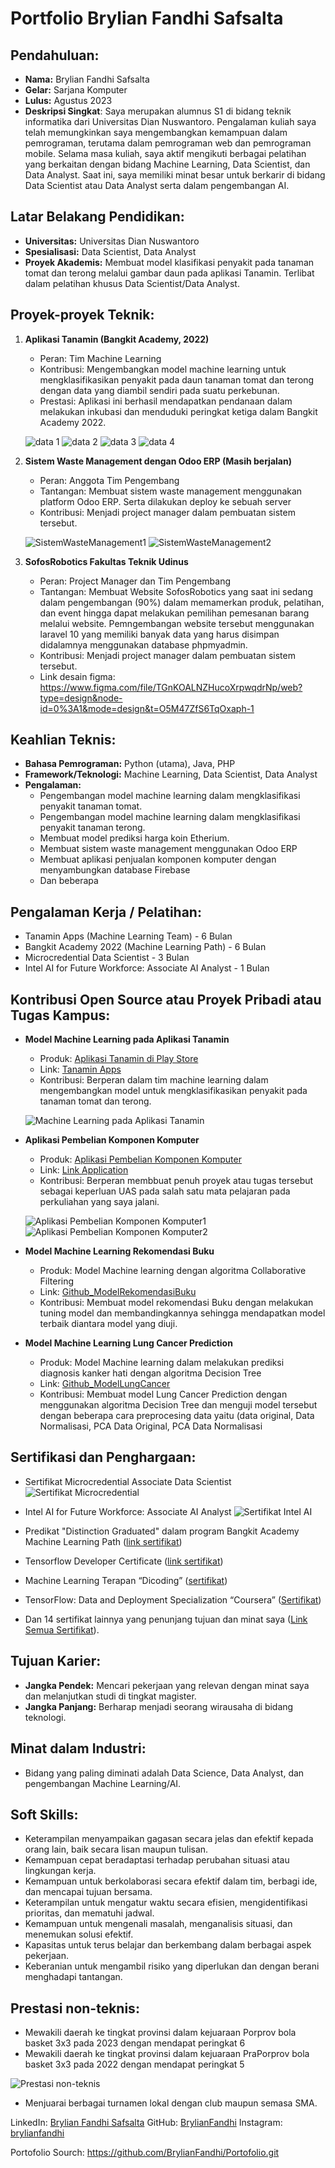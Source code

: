 # Portfolio Brylian Fandhi Safsalta

## Pendahuluan:

- **Nama:** Brylian Fandhi Safsalta
- **Gelar:** Sarjana Komputer
- **Lulus:** Agustus 2023
- **Deskripsi Singkat**: Saya merupakan alumnus S1 di bidang teknik informatika dari Universitas Dian Nuswantoro. Pengalaman kuliah saya telah memungkinkan saya mengembangkan kemampuan dalam pemrograman, terutama dalam pemrograman web dan pemrograman mobile. Selama masa kuliah, saya aktif mengikuti berbagai pelatihan yang berkaitan dengan bidang Machine Learning, Data Scientist, dan Data Analyst. Saat ini, saya memiliki minat besar untuk berkarir di bidang Data Scientist atau Data Analyst serta dalam pengembangan AI.

## Latar Belakang Pendidikan:

- **Universitas:** Universitas Dian Nuswantoro
- **Spesialisasi:** Data Scientist, Data Analyst
- **Proyek Akademis:** Membuat model klasifikasi penyakit pada tanaman tomat dan terong melalui gambar daun pada aplikasi Tanamin. Terlibat dalam pelatihan khusus Data Scientist/Data Analyst.

## Proyek-proyek Teknik:

1. **Aplikasi Tanamin (Bangkit Academy, 2022)**
   - Peran: Tim Machine Learning
   - Kontribusi: Mengembangkan model machine learning untuk mengklasifikasikan penyakit pada daun tanaman tomat dan terong dengan data yang diambil sendiri pada suatu perkebunan.
   - Prestasi: Aplikasi ini berhasil mendapatkan pendanaan dalam melakukan inkubasi dan menduduki peringkat ketiga dalam Bangkit Academy 2022.
   
   ![data 1](https://github.com/BrylianFandhi/Portofolio/blob/48fbce07330a9fd89f8aa3cee77ac6df9ce95740/Untitled.png)
   ![data 2](https://github.com/BrylianFandhi/Portofolio/blob/ad3578c06bc5782f4e869cc8faa5c7b4c1fb92dd/Untitled%20(1).png)
   ![data 3](https://github.com/BrylianFandhi/Portofolio/blob/ad3578c06bc5782f4e869cc8faa5c7b4c1fb92dd/Untitled%20(7).png)
   ![data 4](https://github.com/BrylianFandhi/Portofolio/blob/ad3578c06bc5782f4e869cc8faa5c7b4c1fb92dd/Untitled%20(2).png)
   
2. **Sistem Waste Management dengan Odoo ERP (Masih berjalan)**
   - Peran: Anggota Tim Pengembang
   - Tantangan: Membuat sistem waste management menggunakan platform Odoo ERP. Serta dilakukan deploy ke sebuah server
   - Kontribusi: Menjadi project manager dalam pembuatan sistem tersebut.
   
   ![SistemWasteManagement1](https://github.com/BrylianFandhi/Portofolio/blob/8bc96bdfeadb2b6c344bfa76d040009d2caab7a8/Untitled.jpeg)
   ![SistemWasteManagement2](https://github.com/BrylianFandhi/Portofolio/blob/8bc96bdfeadb2b6c344bfa76d040009d2caab7a8/Untitled%20(1).jpeg)

3. **SofosRobotics Fakultas Teknik Udinus**
   - Peran: Project Manager dan Tim Pengembang
   - Tantangan: Membuat Website SofosRobotics yang saat ini sedang dalam pengembangan (90%) dalam memamerkan produk, pelatihan, dan event hingga dapat melakukan pemilihan pemesanan barang melalui website. Pemngembangan website tersebut menggunakan laravel 10 yang memiliki banyak data yang harus disimpan didalamnya menggunakan database phpmyadmin.
   - Kontribusi: Menjadi project manager dalam pembuatan sistem tersebut.
   - Link desain figma: https://www.figma.com/file/TGnKOALNZHucoXrpwqdrNp/web?type=design&node-id=0%3A1&mode=design&t=O5M47ZfS6TqOxaph-1

## Keahlian Teknis:

- **Bahasa Pemrograman:** Python (utama), Java, PHP
- **Framework/Teknologi:** Machine Learning, Data Scientist, Data Analyst
- **Pengalaman:**  
    - Pengembangan model machine learning dalam mengklasifikasi penyakit tanaman tomat.
    - Pengembangan model machine learning dalam mengklasifikasi penyakit tanaman terong.
    - Membuat model prediksi harga koin Etherium.
    - Membuat sistem waste management menggunakan Odoo ERP
    - Membuat aplikasi penjualan komponen komputer dengan menyambungkan database Firebase
    - Dan beberapa

## Pengalaman Kerja / Pelatihan:

- Tanamin Apps (Machine Learning Team) - 6 Bulan
- Bangkit Academy 2022 (Machine Learning Path) - 6 Bulan
- Microcredential Data Scientist - 3 Bulan
- Intel AI for Future Workforce: Associate AI Analyst - 1 Bulan

## Kontribusi Open Source atau Proyek Pribadi atau Tugas Kampus:

- **Model Machine Learning pada Aplikasi Tanamin**
    - Produk: [Aplikasi Tanamin di Play Store](https://chat.openai.com/link_aplikasi_tanamin)
    - Link: [Tanamin Apps](https://play.google.com/store/apps/details?id=com.app.tanamin)
    - Kontribusi: Berperan dalam tim machine learning dalam mengembangkan model untuk mengklasifikasikan penyakit pada tanaman tomat dan terong.
   
    ![Machine Learning pada Aplikasi Tanamin](https://github.com/BrylianFandhi/Portofolio/blob/ad3578c06bc5782f4e869cc8faa5c7b4c1fb92dd/Untitled%20(7).png)
   
- **Aplikasi Pembelian Komponen Komputer**
    - Produk: [Aplikasi Pembelian Komponen Komputer](https://chat.openai.com/link_aplikasi_tanamin)
    - Link: [Link Application](https://github.com/BrylianFandhi/PPB/tree/9a92f15b79873980f3e37f783f04f187e53c886a/UAS4506_12169_12197_12201_12206)
    - Kontribusi: Berperan membbuat penuh proyek atau tugas tersebut sebagai keperluan UAS pada salah satu mata pelajaran pada perkuliahan yang saya jalani.
   
    ![Aplikasi Pembelian Komponen Komputer1](https://github.com/BrylianFandhi/Portofolio/blob/df6c7a2c9c905f07d8f763c5faf5fc7f99c6eb88/Untitled%20(4).png)
    ![Aplikasi Pembelian Komponen Komputer2](https://github.com/BrylianFandhi/Portofolio/blob/df6c7a2c9c905f07d8f763c5faf5fc7f99c6eb88/Untitled%20(3).png)
   
- **Model Machine Learning Rekomendasi Buku**
    - Produk: Model Machine learning dengan algoritma Collaborative Filtering
    - Link: [Github_ModelRekomendasiBuku](https://github.com/BrylianFandhi/ProgresBelajarku/tree/68cd2259c44e90e58c0e0c86ae0f75549707fb5d/SubmisiDicoding1/Submision%202)
    - Kontribusi: Membuat model rekomendasi Buku dengan melakukan tuning model dan membandingkannya sehingga mendapatkan model terbaik diantara model yang diuji.
- **Model Machine Learning Lung Cancer Prediction**
    - Produk: Model Machine learning dalam melakukan prediksi diagnosis kanker hati dengan algoritma Decision Tree
    - Link: [Github_ModelLungCancer](https://github.com/BrylianFandhi/ProgresBelajarku/tree/68cd2259c44e90e58c0e0c86ae0f75549707fb5d/SubmisiDicoding1/Submision%202)
    - Kontribusi: Membuat model Lung Cancer Prediction dengan menggunakan algoritma Decision Tree dan menguji model tersebut dengan beberapa cara preprocesing data yaitu (data original, Data Normalisasi, PCA Data Original, PCA Data Normalisasi

## Sertifikasi dan Penghargaan:

- Sertifikat Microcredential Associate Data Scientist
![Sertifikat Microcredential](https://github.com/BrylianFandhi/Portofolio/blob/a2f4bf644c3107cf040e9647e19163e2df5f9dbf/Untitled%20(5).png)

- Intel AI for Future Workforce: Associate AI Analyst
![Sertifikat Intel AI](https://github.com/BrylianFandhi/Portofolio/blob/a2f4bf644c3107cf040e9647e19163e2df5f9dbf/Untitled%20(6).png)

- Predikat "Distinction Graduated" dalam program Bangkit Academy Machine Learning Path ([link sertifikat](https://www.linkedin.com/in/brylian-fandhi-safsalta-123010229/overlay/experience/2156033502/multiple-media-viewer?profileId=ACoAADkh4asBRery_mMdQKOmQFZoiZQdxL2suk4&treasuryMediaId=1635523030051&type=IMAGE&lipi=urn%3Ali%3Apage%3Ad_flagship3_profile_view_base%3B3TQMvOc1Q4aWW4RPE7fHag%3D%3D))
- Tensorflow Developer Certificate ([link sertifikat](https://www.credential.net/3fd58dc3-0590-4319-84e9-83c0ac73503f#gs.4kcwgb))
- Machine Learning Terapan “Dicoding” ([sertifikat](https://www.dicoding.com/certificates/L4PQ6D31OPO1))
- TensorFlow: Data and Deployment Specialization “Coursera” ([Sertifikat](https://www.coursera.org/account/accomplishments/specialization/certificate/H9DAJP9JDFCD))
- Dan 14 sertifikat lainnya yang penunjang tujuan dan minat saya ([Link Semua Sertifikat](https://www.linkedin.com/in/brylian-fandhi-safsalta-123010229/details/certifications/)).

## Tujuan Karier:

- **Jangka Pendek:** Mencari pekerjaan yang relevan dengan minat saya dan melanjutkan studi di tingkat magister.
- **Jangka Panjang:** Berharap menjadi seorang wirausaha di bidang teknologi.

## Minat dalam Industri:

- Bidang yang paling diminati adalah Data Science, Data Analyst, dan pengembangan Machine Learning/AI.

## Soft Skills:

- Keterampilan menyampaikan gagasan secara jelas dan efektif kepada orang lain, baik secara lisan maupun tulisan.
- Kemampuan cepat beradaptasi terhadap perubahan situasi atau lingkungan kerja.
- Kemampuan untuk berkolaborasi secara efektif dalam tim, berbagi ide, dan mencapai tujuan bersama.
- Keterampilan untuk mengatur waktu secara efisien, mengidentifikasi prioritas, dan mematuhi jadwal.
- Kemampuan untuk mengenali masalah, menganalisis situasi, dan menemukan solusi efektif.
- Kapasitas untuk terus belajar dan berkembang dalam berbagai aspek pekerjaan.
- Keberanian untuk mengambil risiko yang diperlukan dan dengan berani menghadapi tantangan.

## Prestasi non-teknis:

- Mewakili daerah ke tingkat provinsi dalam kejuaraan Porprov bola basket 3x3 pada 2023 dengan mendapat peringkat 6
- Mewakili daerah ke tingkat provinsi dalam kejuaraan PraPorprov bola basket 3x3 pada 2022 dengan mendapat peringkat 5

![Prestasi non-teknis](https://github.com/BrylianFandhi/Portofolio/blob/b5487f0b9c4e3614b5bf54cf7eee97182b701a39/Untitled%20(8).png)

- Menjuarai berbagai turnamen lokal dengan club maupun semasa SMA.

LinkedIn: [Brylian Fandhi Safsalta](https://www.linkedin.com/in/brylian-fandhi-safsalta-123010229/)
GitHub: [BrylianFandhi](https://github.com/BrylianFandhi) 
Instagram: [brylianfandhi](https://www.instagram.com/brylianfandhi/)

Portofolio Sourch: https://github.com/BrylianFandhi/Portofolio.git
